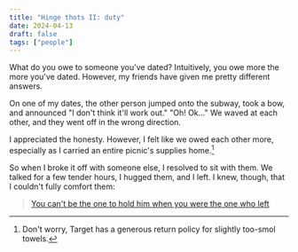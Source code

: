 ```yaml
---
title: "Hinge thots II: duty"
date: 2024-04-13
draft: false
tags: ["people"]
---
```

What do you owe to someone you've dated? Intuitively, you owe more the more you've dated. However, my friends have given me pretty different answers.

On one of my dates, the other person jumped onto the subway, took a bow, and announced "I don't think it'll work out." "Oh! Ok..." We waved at each other, and they went off in the wrong direction.

I appreciated the honesty. However, I felt like we owed each other more, especially as I carried an entire picnic's supplies home.[^1]
[^1]: Don't worry, Target has a generous return policy for slightly too-smol towels.

So when I broke it off with someone else, I resolved to sit with them. We talked for a few tender hours, I hugged them, and I left. I knew, though, that I couldn't fully comfort them:
> [You can't be the one to hold him when you were the one who left](https://genius.com/Julia-jacklin-comfort-lyrics)
